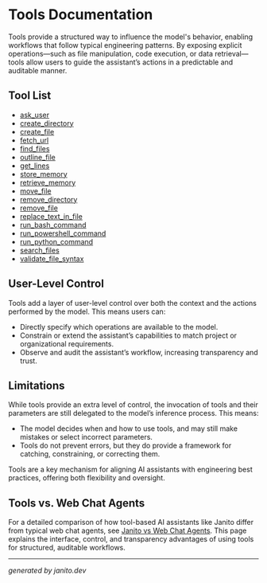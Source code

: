 # Tools Documentation

Tools provide a structured way to influence the model's behavior, enabling workflows that follow typical engineering patterns. By exposing explicit operations—such as file manipulation, code execution, or data retrieval—tools allow users to guide the assistant’s actions in a predictable and auditable manner.

## Tool List

- [ask_user](ask_user.md)
- [create_directory](create_directory.md)
- [create_file](create_file.md)
- [fetch_url](fetch_url.md)
- [find_files](find_files.md)
- [outline_file](outline_file.md)
- [get_lines](get_lines.md)
- [store_memory](store_memory.md)
- [retrieve_memory](retrieve_memory.md)
- [move_file](move_file.md)
- [remove_directory](remove_directory.md)
- [remove_file](remove_file.md)
- [replace_text_in_file](replace_text_in_file.md)
- [run_bash_command](run_bash_command.md)
- [run_powershell_command](run_powershell_command.md)
- [run_python_command](run_python_command.md)
- [search_files](search_files.md)
- [validate_file_syntax](validate_file_syntax.md)

## User-Level Control

Tools add a layer of user-level control over both the context and the actions performed by the model. This means users can:
- Directly specify which operations are available to the model.
- Constrain or extend the assistant’s capabilities to match project or organizational requirements.
- Observe and audit the assistant’s workflow, increasing transparency and trust.

## Limitations

While tools provide an extra level of control, the invocation of tools and their parameters are still delegated to the model’s inference process. This means:
- The model decides when and how to use tools, and may still make mistakes or select incorrect parameters.
- Tools do not prevent errors, but they do provide a framework for catching, constraining, or correcting them.

Tools are a key mechanism for aligning AI assistants with engineering best practices, offering both flexibility and oversight.

## Tools vs. Web Chat Agents

For a detailed comparison of how tool-based AI assistants like Janito differ from typical web chat agents, see [Janito vs Web Chat Agents](../about/vs_webchats.md). This page explains the interface, control, and transparency advantages of using tools for structured, auditable workflows.

---
_generated by janito.dev_